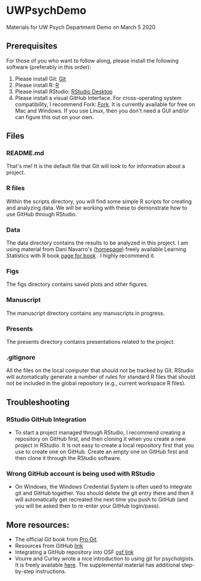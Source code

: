 # UWPsychDemo
Materials for UW Psych Department Demo on March 5 2020

## Prerequisites
For those of you who want to follow along, please install the following software (preferably in this order):

1. Please install Git: [Git](https://git-scm.com/downloads)
2. Please install R: [R](https://www.r-project.org/)
3. Please install RStudio: [RStudio Desktop](https://rstudio.com/products/rstudio/download/)
4. Please install a visual GitHub Interface. For cross-operating system compatibility, I recommend Fork: [Fork](https://git-fork.com/). It is currently available for free on Mac and Windows. If you use Linux, then you don't need a GUI and/or can figure this out on your own.

## Files
### README.md
That's me! It is the default file that Git will look to for information about a project.

### R files
Within the scripts directory, you will find some simple R scripts for creating and analyzing data. We will be working with these to demonstrate how to use GitHub through RStudio.

### Data
The data directory contains the results to be analyzed in this project. I am using material from Dani Navarro's ([homepage](https://compcogscisydney.org/)) freely available Learning Statistics with R book [page for book](https://learningstatisticswithr.com/) . I highly recommend it.

### Figs
The figs directory contains saved plots and other figures.

### Manuscript
The manuscript directory contains any manuscripts in progress.

### Presents
The presents directory contains presentations related to the project.

### .gitignore
All the files on the local computer that should not be tracked by Git. RStudio will automatically generate a number of rules for standard R files that should not be included in the global repository (e.g., current workspace R files).

## Troubleshooting
### RStudio GitHub Integration
- To start a project managed through RStudio, I recommend creating a repository on GitHub first, and then cloning it when you create a new project in RStudio. It is not easy to create a local repository first that you use to create one on GitHub. Create an empty one on GitHub first and then clone it through the RStudio software.

### Wrong GitHub account is being used with RStudio

- On Windows, the Windows Credential System is often used to integrate git and GitHub together. You should delete the git entry there and then it will automatically get recreated the next time you push to GitHub (and you will be asked then to re-enter your GitHub login/pass).  

## More resources:
- The official Git book from [Pro Git](https://git-scm.com/book/en/v2).
- Resources from GitHub [link](https://help.github.com/en/github/getting-started-with-github/git-and-github-learning-resources)
- Integrating a GitHub repository into OSF [osf link](https://help.osf.io/hc/en-us/articles/360019929813-Connect-GitHub-to-a-Project)
- Vourre and Curley wrote a nice introduction to using git for psycholgists. It is freely available [here](https://journals.sagepub.com/doi/full/10.1177/2515245918754826). The supplemental material has additional step-by-step instructions.